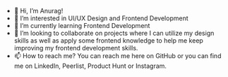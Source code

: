 - 👋 Hi, I’m Anurag!
- 👀 I’m interested in UI/UX Design and Frontend Development
- 🌱 I’m currently learning Frontend Development
- 💞️ I’m looking to collaborate on projects where I can utilize my design skills as well as apply some frontend knowledge to help me keep improving my frontend development skills.
- 📫 How to reach me? You can reach me here on GitHub or you can find me on LinkedIn, Peerlist, Product Hunt or Instagram.

<!---
anuragv128/anuragv128 is a ✨ special ✨ repository because its `README.md` (this file) appears on your GitHub profile.
You can click the Preview link to take a look at your changes.
--->
